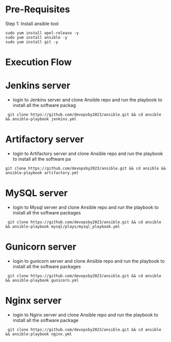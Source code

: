 # Pre-Requisites
Step 1: Install ansible tool
```
sudo yum install epel-release -y
sudo yum install ansible -y
sudo yum install git -y
```
# Execution Flow
# Jenkins server
* login to Jenkins server and clone Ansible repo and run the playbook to install all the software packag
```
 git clone https://github.com/devopsby2023/ansible.git && cd ansible && ansible-playbook jenkins.yml
```
# Artifactory server
* login to Artifactory server and clone Ansible repo and run the playbook to install all the software pa
```
git clone https://github.com/devopsby2023/ansible.git && cd ansible && ansible-playbook artifactory.yml
```
# MySQL server
* login to Mysql server and clone Ansible repo and run the playbook to install all the software packages
```
 git clone https://github.com/devopsby2023/ansible.git && cd ansible && ansible-playbook mysql/plays/mysql_playbook.yml
```
# Gunicorn server
* login to gunicorn server and clone Ansible repo and run the playbook to install all the software packages
```
 git clone https://github.com/devopsby2023/ansible.git && cd ansible && ansible-playbook gunicorn.yml
```
# Nginx server
* login to Nginx server and clone Ansible repo and run the playbook to install all the software package
```
 git clone https://github.com/devopsby2023/ansible.git && cd ansible && ansible-playbook nginx.yml
```

